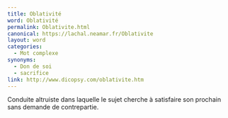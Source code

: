 ```yaml
---
title: Oblativité
word: Oblativité
permalink: Oblativite.html
canonical: https://lachal.neamar.fr/Oblativite
layout: word
categories:
  - Mot complexe
synonyms:
  - Don de soi
  - sacrifice
link: http://www.dicopsy.com/oblativite.htm
---
```


Conduite altruiste dans laquelle le sujet cherche à satisfaire son prochain sans demande de contrepartie.


